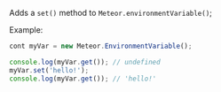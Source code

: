 Adds a `set()` method to `Meteor.environmentVariable()`;

Example:
```js
cont myVar = new Meteor.EnvironmentVariable();

console.log(myVar.get()); // undefined
myVar.set('hello!');
console.log(myVar.get()); // 'hello!'
```
